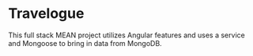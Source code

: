 # Travelogue

This full stack MEAN project utilizes Angular features and uses a service and Mongoose to bring in data from MongoDB.
